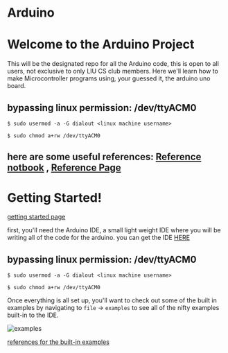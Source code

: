 # Arduino

# Welcome to the Arduino Project


This will be the designated repo for all the Arduino code, this is open to all users, not exclusive to only LIU CS club members. Here we'll learn how to make Microcontroller programs using, your guessed it, the arduino uno board.

## bypassing linux permission: /dev/ttyACM0

`$ sudo usermod -a -G dialout <linux machine username>`

`$ sudo chmod a+rw /dev/ttyACM0`

## here are some useful references: [Reference notbook](http://playground.arduino.cc/uploads/Main/arduino_notebook_v1-1.pdf) , [Reference Page](https://www.arduino.cc/en/Reference/HomePage)

# Getting Started!

[getting started page](https://www.arduino.cc/en/Guide/HomePage)

first, you'll need the Arduino IDE, a small light weight IDE where you will be writing all of the code for the arduino. you can get the IDE [HERE](https://www.arduino.cc/en/Main/Software)

## bypassing linux permission: /dev/ttyACM0

`$ sudo usermod -a -G dialout <linux machine username>`

`$ sudo chmod a+rw /dev/ttyACM0`

Once everything is all set up, you'll want to check out some of the built in examples by navigating to `file` → `examples` to see all of the nifty examples  built-in to the IDE. 

![examples](https://www.arduino.cc/en/uploads/Tutorial/built_in_examples.svg)

[references for the built-in examples](https://www.arduino.cc/en/Tutorial/BuiltInExamples)
